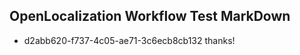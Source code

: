 ## OpenLocalization Workflow Test MarkDown
* d2abb620-f737-4c05-ae71-3c6ecb8cb132 thanks!

<!--HONumber=Jul16_HO3-->


